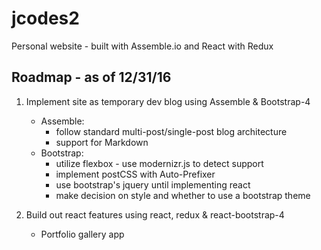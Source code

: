 # jcodes2
Personal website - built with Assemble.io and React with Redux

## Roadmap - as of 12/31/16

1. Implement site as temporary dev blog using Assemble & Bootstrap-4
	* Assemble:
		* follow standard multi-post/single-post blog architecture
		* support for Markdown
	* Bootstrap:
		* utilize flexbox - use modernizr.js to detect support
		* implement postCSS with Auto-Prefixer
		* use bootstrap's jquery until implementing react
		* make decision on style and whether to use a bootstrap theme

2. Build out react features using react, redux & react-bootstrap-4
	* Portfolio gallery app
